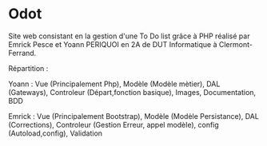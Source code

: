 # Odot

Site web consistant en la gestion d'une To Do list grâce à PHP réalisé par Emrick Pesce et Yoann PERIQUOI en 2A de DUT Informatique à Clermont-Ferrand.


Répartition :

Yoann : Vue (Principalement Php), Modèle (Modèle mètier), DAL (Gateways), Controleur (Départ,fonction basique), Images, Documentation, BDD

Emrick : Vue (Principalement Bootstrap), Modèle (Modèle Persistance), DAL (Corrections), Controleur (Gestion Erreur, appel modèle), config (Autoload,config), Validation